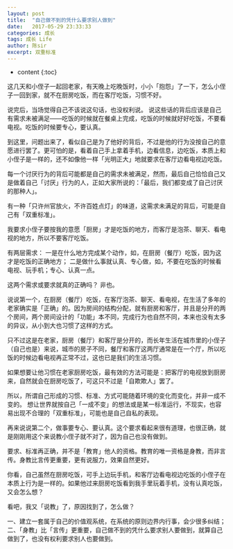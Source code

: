 ```yaml
---
layout: post
title:  "自己做不到的凭什么要求别人做到"
date:   2017-05-29 23:33:33
categories: 成长
tags: 成长 Life
author: 陈sir
excerpt: 双重标准
---
```

* content
{:toc}

这几天和小侄子一起回老家，有天晚上吃晚饭时，小小「抱怨」了一下，怎么小侄子一回到家，就不在厨房吃饭，而在客厅吃饭，习惯不好。

说完后，当场觉得自己不该说这句话，也没权利说。
说这些话的背后应该是自己有需求未被满足——吃饭的时候就在餐桌上完成，吃饭的时候就好好吃饭，不要看电视。吃饭的时候要专心，要认真。

到这里，问题出来了，看似自己是为了他好的背后，不过是他的行为没按自己的意愿进行罢了。更可怕的是，看着自己手上拿着手机，边看信息，边吃饭，本质上和小侄子是一样的，还不如像他一样「光明正大」地就要求在客厅边看电视边吃饭。

每一个讨厌行为的背后可能都是自己的需求未被满足，然而，最后自己恰恰自己又是做着自己「讨厌」行为的人，正如大家所说的：「最后，我们都变成了自己讨厌的那种人」。

有一种「只许州官放火，不许百姓点灯」的味道，这需求未满足的背后，可能是自己有「双重标准」。

我要求小侄子要按我的意愿「厨房」才是吃饭的地方，而客厅是泡茶、聊天、看电视的地方，所以不要客厅吃饭。

有两层需求：
一是在什么地方完成某个动作，如，在厨房（餐厅）吃饭，因为这才是吃饭的正确地方；
二是做什么事就认真、专心做，如，不要在吃饭的时候看电视、玩手机；专心、认真一点。

这两个需求或要求就真的正确吗？
非也。

说说第一个，在厨房（餐厅）吃饭，在客厅泡茶、聊天、看电视，在生活了多年的老家确实是「正确」的。因为房间的结构分配，就有厨房和客厅，并且是分开的两个房间，两个房间设计的「功能」本不同，完成行为也自然不同，本来也没有太多的异议，从小到大也习惯了这样的方式。

只不过这是在老家，厨房（餐厅）和客厅是分开的，而长年生活在城市里的小侄子（自己也是）来说，城市的房子不同，餐厅和客厅这两厅通常是在一个厅，所以吃饭的时候边看电视再正常不过，这也已是我们的生活习惯。

如果想要让他习惯在老家厨房吃饭，最有效的方法可能是：把客厅的电视放到厨房来，自然就会在厨房吃饭了，可这只不过是「自欺欺人」罢了。

所以，所谓自己形成的习惯、标准、方式可能随着环境的变化而变化，并非一成不变的。
想让世界就按自己「一成不变」的想法或是某一标准运行，不现实，也容易出现不合理的「双重标准」，可能也是自己自私的表现。

再来说说第二个，做事要专心、要认真。这个要求看起来很有道理，也很正确，就是刚刚用这个来说教小侄子就不对了，因为自己也没有做到。

要求、标准再正确，并不是「教育」他人的资格。教育的唯一资格是身教，而非言传。身教比言传更重要，更有说服力，效果自然更好。

你看，自己虽然在厨房吃饭，可手上边玩手机，和客厅边看电视边吃饭的小侄子在本质上行为是一样的。如果他过来厨房吃饭看到我手里玩着手机，没有认真吃饭，又会怎么想？

看吧，我又「说教」了，原因找到了，怎么做？

一、建立一套属于自己的价值观系统，在系统的原则边界内行事，会少很多纠结；
二、「身教」比「言传」更重要，自己做不到的凭什么要求别人要做到，就算自己做到了，也没有权利要求别人也要做到。


